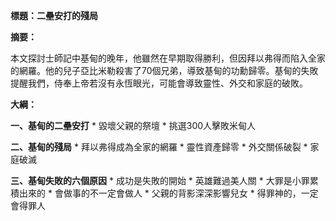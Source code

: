 **標題：二壘安打的殘局**

**摘要：**

本文探討士師記中基甸的晚年，他雖然在早期取得勝利，但因拜以弗得而陷入全家的網羅。他的兒子亞比米勒殺害了70個兄弟，導致基甸的功勳歸零。基甸的失敗提醒我們，侍奉上帝若沒有永恆眼光，可能會導致靈性、外交和家庭的破敗。

**大綱：**

**一、基甸的二壘安打**
    * 毀壞父親的祭壇
    * 挑選300人擊敗米甸人

**二、基甸的殘局**
    * 拜以弗得成為全家的網羅
    * 靈性資產歸零
    * 外交關係破裂
    * 家庭破滅

**三、基甸失敗的六個原因**
    * 成功是失敗的開始
    * 英雄難過美人關
    * 大罪是小罪累積出來的
    * 會做事的不一定會做人
    * 父親的背影深深影響兒女
    * 得罪神的，一定會得罪人